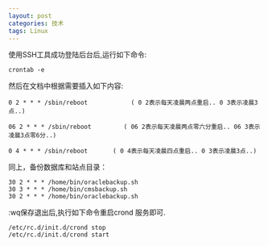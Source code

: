 ```yaml
---
layout: post
categories: 技术
tags: Linux   
---
```


使用SSH工具成功登陆后台后,运行如下命令: 

	crontab -e 

然后在文档中根据需要插入如下内容:

	0 2 * * * /sbin/reboot            ( 0 2表示每天凌晨两点重启.. 0 3表示凌晨3点..)

	06 2 * * * /sbin/reboot         ( 06 2表示每天凌晨两点零六分重启.. 06 3表示凌晨3点零6分..)

	0 4 * * * /sbin/reboot       ( 0 4表示每天凌晨四点重启.. 0 3表示凌晨3点..)

同上，备份数据库和站点目录：

	30 2 * * * /home/bin/oraclebackup.sh
	30 3 * * * /home/bin/cmsbackup.sh	
	30 2 * * * /home/bin/oraclebackup.sh


:wq保存退出后,执行如下命令重启crond 服务即可.

	/etc/rc.d/init.d/crond stop 
	/etc/rc.d/init.d/crond start
